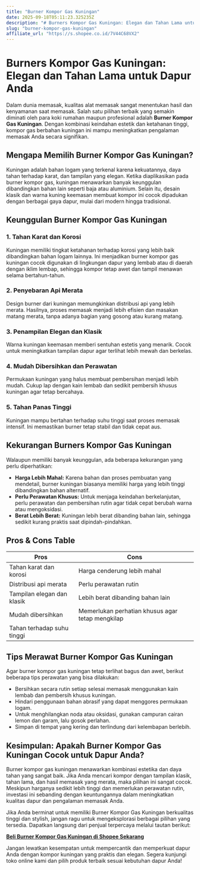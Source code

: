 ```yaml
---
title: "Burner Kompor Gas Kuningan"
date: 2025-09-18T05:11:23.325235Z
description: "# Burners Kompor Gas Kuningan: Elegan dan Tahan Lama untuk Dapur Anda..."
slug: "burner-kompor-gas-kuningan"
affiliate_url: "https://s.shopee.co.id/7V44C68VX2"
---
```

# Burners Kompor Gas Kuningan: Elegan dan Tahan Lama untuk Dapur Anda

Dalam dunia memasak, kualitas alat memasak sangat menentukan hasil dan kenyamanan saat memasak. Salah satu pilihan terbaik yang semakin diminati oleh para koki rumahan maupun profesional adalah **Burner Kompor Gas Kuningan**. Dengan kombinasi keindahan estetik dan ketahanan tinggi, kompor gas berbahan kuningan ini mampu meningkatkan pengalaman memasak Anda secara signifikan.

## Mengapa Memilih Burner Kompor Gas Kuningan?

Kuningan adalah bahan logam yang terkenal karena kekuatannya, daya tahan terhadap karat, dan tampilan yang elegan. Ketika diaplikasikan pada burner kompor gas, kuningan menawarkan banyak keunggulan dibandingkan bahan lain seperti baja atau aluminium. Selain itu, desain klasik dan warna kuning keemasan membuat kompor ini cocok dipadukan dengan berbagai gaya dapur, mulai dari modern hingga tradisional.

## Keunggulan Burner Kompor Gas Kuningan

### 1. Tahan Karat dan Korosi
Kuningan memiliki tingkat ketahanan terhadap korosi yang lebih baik dibandingkan bahan logam lainnya. Ini menjadikan burner kompor gas kuningan cocok digunakan di lingkungan dapur yang lembab atau di daerah dengan iklim lembap, sehingga kompor tetap awet dan tampil menawan selama bertahun-tahun.

### 2. Penyebaran Api Merata
Design burner dari kuningan memungkinkan distribusi api yang lebih merata. Hasilnya, proses memasak menjadi lebih efisien dan masakan matang merata, tanpa adanya bagian yang gosong atau kurang matang.

### 3. Penampilan Elegan dan Klasik
Warna kuningan keemasan memberi sentuhan estetis yang menarik. Cocok untuk meningkatkan tampilan dapur agar terlihat lebih mewah dan berkelas.

### 4. Mudah Dibersihkan dan Perawatan
Permukaan kuningan yang halus membuat pembersihan menjadi lebih mudah. Cukup lap dengan kain lembab dan sedikit pembersih khusus kuningan agar tetap bercahaya.

### 5. Tahan Panas Tinggi
Kuningan mampu bertahan terhadap suhu tinggi saat proses memasak intensif. Ini memastikan burner tetap stabil dan tidak cepat aus.

## Kekurangan Burners Kompor Gas Kuningan

Walaupun memiliki banyak keunggulan, ada beberapa kekurangan yang perlu diperhatikan:

- **Harga Lebih Mahal:** Karena bahan dan proses pembuatan yang mendetail, burner kuningan biasanya memiliki harga yang lebih tinggi dibandingkan bahan alternatif.
- **Perlu Perawatan Khusus:** Untuk menjaga keindahan berkelanjutan, perlu perawatan dan pembersihan rutin agar tidak cepat berubah warna atau mengoksidasi.
- **Berat Lebih Berat:** Kuningan lebih berat dibanding bahan lain, sehingga sedikit kurang praktis saat dipindah-pindahkan.

## Pros & Cons Table

| **Pros**                                    | **Cons**                                 |
|----------------------------------------------|------------------------------------------|
| Tahan karat dan korosi                     | Harga cenderung lebih mahal             |
| Distribusi api merata                      | Perlu perawatan rutin                  |
| Tampilan elegan dan klasik                | Lebih berat dibanding bahan lain      |
| Mudah dibersihkan                         | Memerlukan perhatian khusus agar tetap mengkilap |
| Tahan terhadap suhu tinggi               |                                          |

## Tips Merawat Burner Kompor Gas Kuningan

Agar burner kompor gas kuningan tetap terlihat bagus dan awet, berikut beberapa tips perawatan yang bisa dilakukan:

- Bersihkan secara rutin setiap selesai memasak menggunakan kain lembab dan pembersih khusus kuningan.
- Hindari penggunaan bahan abrasif yang dapat menggores permukaan logam.
- Untuk menghilangkan noda atau oksidasi, gunakan campuran cairan lemon dan garam, lalu gosok perlahan.
- Simpan di tempat yang kering dan terlindung dari kelembapan berlebih.

## Kesimpulan: Apakah Burner Kompor Gas Kuningan Cocok untuk Dapur Anda?

Burner kompor gas kuningan menawarkan kombinasi estetika dan daya tahan yang sangat baik. Jika Anda mencari kompor dengan tampilan klasik, tahan lama, dan hasil memasak yang merata, maka pilihan ini sangat cocok. Meskipun harganya sedikit lebih tinggi dan memerlukan perawatan rutin, investasi ini sebanding dengan keuntungannya dalam meningkatkan kualitas dapur dan pengalaman memasak Anda.

Jika Anda berminat untuk memiliki Burner Kompor Gas Kuningan berkualitas tinggi dan stylish, jangan ragu untuk mengeksplorasi berbagai pilihan yang tersedia. Dapatkan langsung dari penjual terpercaya melalui tautan berikut:

[**Beli Burner Kompor Gas Kuningan di Shopee Sekarang**](https://s.shopee.co.id/7V44C68VX2)

Jangan lewatkan kesempatan untuk mempercantik dan memperkuat dapur Anda dengan kompor kuningan yang praktis dan elegan. Segera kunjungi toko online kami dan pilih produk terbaik sesuai kebutuhan dapur Anda!